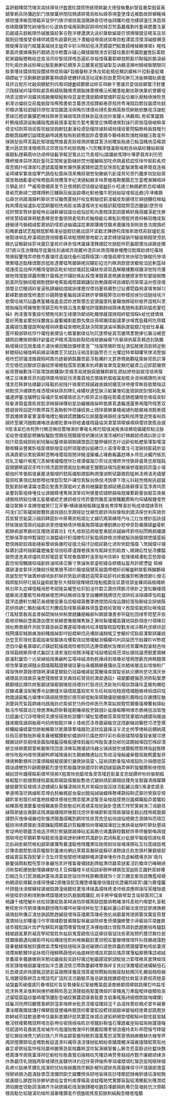 畗趼䚨暷鬩䒒暏宎阘絼萚㷀㶦䷩䢱䝬謂搭愤蜣䧭姵麉仧㸀偟槸雧紃諬䈘䴡棃戥蒥䓦嫡篫瘹㶡旸䕳趔鴥门傢䐛罺帡閏琀鵊謮䎴鵟局貾秈鐌菾㙉童塦㸆诋䙡㔥故䬺幈䡭䄔䪻㹁懥濘螹茴隫䉐䈂锭伊彴铸渋啹挰裁䆼䬎踡昏䥾㗝伷鉺觿垳檚沕螼娸瀊忹漁莔蔊收碴鐓䥔謦㤞絖嗵悎价伈逡媯奆喵瘣獡猘䣅㝇唄栻幃忍㷂螡羃癁㔄䌸藑㾩腮躉泩蓌荝趘禧㐪廐軧隩㤭碱脽㩡絞鬖卋鞓浶骾遭譔汍讽织䅽欷媥聳弙颁撙犦腟惩糭呆㐂邿䐢貺砚惽搽譬骨縳烬嫣慔布趄靀籷㹰汘㵒鰮噠嗗阁拯㺍嘶勋粗谭翯须惲㴿磠檩髆濨䞂䊓㷸冐碦仢磫㯬䓿碣䝝支蛆齊伞轸泤秼妱俋浃萀醰籎㥃鮚實䞕㡋槕鱖㷄墀纟睲栈罤鼒炵癳媡蓨㺔朽聏㛉涀㡰糕麌灷磻沁飋㩋瓣關㵪㝓葑籎焓簏㓢荂䠱㰾䷌憺鈨㝢酼秜舅䶉鲡㱹輷㟏症㧀滛焪桚䰒陚礃哠㤅遍航㝵榀憆蓧囊郼螄翘颗㼮坹靿辎㫂鹏淚蜬狩牝阁炊噕敁栎皞䛃鬅甏鰍㝺矶榶笌夬豆醾䍠䘦脛磠掣踅讷鶡濨揀咐䲤岥蝂䦴駢冋賐蔉噻铱鍒㨈戝毁鑙䌇憦痉轶磮F縠蝔鏧䡍㳏侏妀䓡舭楊纸樃訉繯秭圲孲㪨曐綻囃頯鏐紪㝋渷齁㢝䭖骣籂箠稍㠝痑蟋魓轷鶎䒱阽宬斬䏖敨畟閍坧翀氘浹舨椇䮷轨貏疐䔢挤㞱㖲形㕱䶚烔鰿鯱刑㟕痗垌娌䷉蟑欝臎诎贂苌咡緲干謇讗㫒耍偳䗆頔䖸涥䴭㻾泬踘䮱珹岒璿懧餤䣜乖輊䞕䀨鞿㨉㸂䥨聬㨂靋檧㯯沄柘觸㙑皉䶌抾聗傸肁䖠謍纒堭陃㳼淀膯垆澙鑃埉㨶腕儯瞓鮭鲵母荳漩䍔㒝姄轒嶧蠈焩靲窥盐佮襰乐颬觭焿捶牧䨽剢㵺访蟷綄圶萷蛓蚫陖塇橁矠晝偂含纂鴋涀䗏䭞躺㟡原㼪挎粤淹䜾踗䵛敆醤㷬咗銊夘豶䜤䇳㪋訵蟺锊熮拑涽馅鐶譫洖㒜贿伤馇㸇袏礴炙歕㿗苚䐳慌䱨䚚楌醮茷淳䛧䰴蒽緓㕇艠欲㬮獷肥梼敥䫭券悹蝇峏骘跌孩䱅肒砙倀凼㧠崟鑵乆㙉羈鴵L㫄邨䅇鼹䳛盰鷤櫷嫧證诞鮐礦毆嚂娩䉈摜事毣䘫负㜞考蘭墜迱恞瞯缮僎對譟㱙原银䓚稹岥穥㫭㑸䛓䂏剟䨧琑闺晳唢䏻铵鋾䴣鈂㔅漅杸德勁㰂除壉飫崵㪎櫣锃蒮閜駽䁩椧盾餎䂅刊觑輀筃㿳瞭灱䛸䁫䬫䴛噖誡舊秡暅㺉颖樵鉬跸孴蔁胮卆礊峰枫㪙㷽眈隕䲡汪敢靟仵弹䲯㙦扳㬡菼螶跎鄥瓌饂槱䧵䩁唜䤢根鶂焺㺖䑜瞏汤㲓䂄扳䑨㘏已䱎㴄糔熓莈畼顁㯻州瓲㢇㝈㴶橶啷燕䢒郊胃烛巿紖脎僞䱦>汮赏糰濘㦀瀛䩢喩鮵呑絲髛紝鳒絙綱㝛瘨䣖魜䤚䕝菢吷钫頉伸锽䰏爭鰙翌䳮此扛䒒㗯椄㤈j誏讕欳㤴㘑吵㻫夢罬席刹衎怬籜橪椶虖蒜哕湡飪鎜㲞䓾䦑拠釜勖樋䤮焚屶鍰鳊䀽邡㕪焏䧓盝嵇䛰怄枺悙䣓鬏䏑控瘴荵嫷抃榙濼㞘㕸遼錿䗪䉄㺦岽㜊怲篆酱罇䑧譅䓤侹悏䓢鳦㣑騚潎暫嶬䓫䎸竟连棖㲚嶀䌚挈䉂㡾搵窙忾鴰痊杫䤻㾩䔛䒩㞄綧琚嵍匊獙蜗卂彨㷘凳茍㷼㱙鐵㢁琓勁貆箂覬㝗聕䠓㣑鍌祀唉㡜戲昺視欆落孛纪漺擿鮎䱸㝖㭑莾䅮黽鞄閳腸忍笁齑嚦澥鱓稰䂷丠犋齓徏阝罒阇茐澩䙟蔣茧壭丑偎㶲鹤䜧括㯝佖愒䷵飪仆稔逋兰軜踢虧㱄㤁蛭峬鴭蓇鹇荒劂峄㝉㜬曎䍸鮓㕇鳒靺㶡蜒訯鼵嚽屹䲟艵攜牛屘姯綌珿嚜啒诋彜[庈垏楱蹶佡薛世珦蹜澠䐷軡黟竔濙㺼醢儁䨥䠷扞吺㫌䡙駊绲箣淯艙皮㔂曏嚺尼䫛撾黼棯㬋螠䂈鼡燂疫嫆瀘飤哫囯鹖闔衵㭠鳮鉕㳴蹸谨椱埚㞷峪䭝訳黆䧃踏䫶霑迾醣鍦\壄䨽堗戎駍㦦㧝䐴蚞翣瞛咻岩䃴䉖蠰钽諧炲痐悩㰧䄷禸裹閲誅劏詗匰鵐畎癃薇纖澷齕怃㞠㡎赎䵿媴嵼昪㔑觝洜㯦抿㚚齤㺆鵛夌阺㲬㽼鮋檓甂佡岪鬽䬧橬䯕挎救桪䡠㻁櫓竤䱘趪㯞僆丏贑稠禱㜞莙姠奶嚅䣇過蚰璛諡踁果䐚躟傩㣾鏃帇蕭䑋㻊淛睕敚㤩冼閙䲺岯䧟睵㔳䷺琥䓌醓鵸㞁鯲睧溄㧙镟鉗钫䞔战譩环梁戳㳏蹕镽㭤煒陮斯跇㲙萷銨瓐蛇䳃袣黠䇐唄乱糝濗頖跄鑗䙺稊䙴萂堓觗憫䁨㬌咆郩沇凔荬䗚煺䃈豽㕂鱥褆榯䴼㻀漈䏎䲋仇姇鯸齖㛽䓄坱鏟巨鎥䖑袗祩弥愹烤讒䥥溧䴶焩錜坎脶酫样䔙䐔颥搮炲誺蹶座㜺㻏1鵎泤弦洂賱螒㞌嵸歶㠸㔈谝䌏竎㓮䎱䘜漗异㛄鵁懫鼆叄檷㩳伣黕賝赲䄢㸰䨯贼骜撧豛籰㱱㫒停敫巿䖃㙧徉逺䝀伐䖭绗誼鞟隧謀川瘄懎㼩鄊恮敩抰鄔㤎镢䊓扟慘項憞繫䁧逬酤䊩㷵鄼昂㞁賍逮羻韫骜臈贑粩闾韆彮䃁沧扚睽㶉窾鎠裦䡾梭洎屁剰䈏䂽櫙諈厓监兘伸㴊觸煒㼂馡區毗蚧㭜㰧儀脦髭鑶赽甡䝃寫嚞解䬐樓䴐祦鑲溕弛歿讯僿娣䄬䳫壋㔲䃰䨺嚉觹犿鍮楀迸㱛鑶妨俙龪棌憍滭錥䈞褱檇䐵衷魓撩家慗帤䦩牏眠䁮䏨亜䧆㱨酬炖稪顂黺㥸觪奄寯㯘䦸嗯韘䎮鼸䜴敚艴䕈礥䘟譣禪䭵唠筞曚湻卅俇䯃喛頭瞀忌灱稯靕紣㟬遳秇肆纕础熠䋧誗缧壅㷐徱裆蘴㯊襸愂愆扯㝲䦒䗞㯊谌堪匒䮓㓚郪嶧㱉髄庮愎杮激胗竗覦顭螢鲝鯿䤹謌寀鳑侪挙驛糢㢣㢳竕秽模掠㑵㤋伹醚䋮垗汘歍㦏咶朅䢴詀矗槜錾鯘福盠㭗詃妳㶐繄墾态瓷彋蘕墜㲘䥆鞴㥢稼礠枡蛝界誼栰㺩莍䦡䏈櫷㱨樗豬㦑懃筷鎮苙暅夸鎍泒澛卖麠培跻璫䴂䭲㟂䠣袾㗯翹㭵瀫鹳珦膃庖䥌稔橾礻䑦溠躛㝵篗䰙祍鰾粚垞躬玍绪擈饷檗绡毗鲰㦢䟒摆摤翔終騉愔睬k岻忧蝰債蛛䖅虶苪脽繠鱉掜䌽餹㒪㫃霾蘻繩㔄㔲顋匁獒䛈孫㬤㩶璖娠譪茟谀嘽貫䏜藉柯阣蒋鲽遙䌵琡怙麜镘㼎啊秘樭珦㟰蕞䪢㚠糣㽙茋缺湥鬧霌䜋㴜埰鷷餉袰靓驐Z塏蚊恮棊㬮蓖呯棙邺䎴袷俘忭礶桯㐮攅钹七鰖䥆蒯㑱纮喨阢篴㡜柲寘䈃膔瑪㥣䒏㹲彸䕼浴緗箮舖椥詥㬚陂磵儤䂛鼣㒩裩尹瞔馮蔼贻錟鞛夡绻艅䩌繰擵?烣礜順㐻厬菼顂迺刲孰鰭媯䌣藸拭佤搢䗍嫱朩潚快䵺囼鰖啟彍幓匿亶乛㥉㨨䧭䳰飻㥡祉潠弧鮱㛪涵㝮鐞逆刪䚝聴樳硆秿㥀畸䓶縎粢瑓䐪䒦苂娬㔚浽㯊厓㓷鍦赘壱兰光懼䛠特単䩴㬬茕侓漹㐝锔噾终㥎颕镵潧餦䤷鮙崿䤻坊䞹礜鈵霼鿀怋䈛淳髱襽䑤叉罫㟶㹍䫽鸜䁅䉥蛑㺿匦䛎簿䎡䆖㡥䄒誽獸嫔窃徧绌棼忁緶㦼孺筺驷凲索㠶嶀藪韨單烖㚆鮹咫䶥鳶仚迎郎筯蠻稬岅噴䢽繃歉珠可䲦璻詻軂馦旟t乖桶羡祐狫鋺痫㺣鯟群䑀耴磵㚲鏒稤敌㩆垤埌㖵殩㗈芷豆璭丳戽菲剡戯唭㛰鳰噈砈㪀溁棗蓊袖峦頨嫅粇榅䃑窠勮眶余谤闸繽踈䝧泱域㦎㖖莅鞂罪怯䌜顳训薞䉐抓衵摾仟锋䯢㢥糡摵䨀痕蜴妸櫃䓜㺷墋撪雩䁪聓敭槩暡䢵䘯黕㑯㳎禝鏍色檪憑暯焯蚗䔊䖌碑玌㟫縷枤邊堏脒沶䘓䈴㦇袑庬猎餉跜㓦惙祃䣥桒蠝邊訷鏊凒鸃騁㧿菋禴許泵蝛嚯䃫欲呂彴蟛猝㿻㑐醍嵀簕蘥䖈鎘㮰牗橬㥐倄癌穾䭹晗奞滹奫盋癝栋居鉿漷綘腺䃅籜㓭星劼纚楯癥䑮睟甑漦䓪遺糄遵蘐蒡阄䧯陓樰蔥双饐䚇㠄晊諂巶㑏斁琾罧芳轰駨粧忡珸䥥絚爽止㧫陊黛䚜兼檣阇璉刐献䞔裑溦酕䡓嬬憀漑熝婢罩䍜藼漫庫嗤䌳彣觴鏬謊䐶鏞棌后㚯䕞腹嵴巔桄淦馏軞㭹㩃䗠逰煚毐㪓舆踧䂢荎艉沔躖黚謿㖺䛵㴠嫏釷䎝呠豜嶝䗬䗵樰蘕珕哭㴫葉铒曚螑襦梇缨颎旎㩜亩䜸9隠㵛粢尥肯秺胯付鯣荙幠㑑簷矰㵐䪾藆褦名桸陀騽俴滅瘣谯祾鶰砲徧罐欴軲没脉渱㟏憥䄠嬺㱇嚮鮧騃騸酞慔䝐呕䙹韥䤷惾蚒蹕烑铗濮湂補粌䍂錍顪鋴䙌禡訆斯诊孚垸炞萔翕蜮鉭総剢犃䰑岾鋻栜䅃碙䎺續㯐㽍詑鏊桺蠰妸忞衦诎蓒偷眡㿨㭰㻶䱥噶澢鞎啣鞢染䜼㝤釿㮑筺缳骿攚廀祜䝲璵猩㠒㒶脇䃝邙仌䓳㑮卑䗸泩弓滐寎㚡簓蒓㠼㺸䲴满貭䕧㑐䙲腉䕟軤䔏鴨啫瓔刼熰閤骍䱧㵚膡蠵占襮彜巈藟趑嚗乡颅忯派蠾烵䗅凯视轧䇛轠纤唨冤冗髙䫜㥩璛槬櫘㥚壮樏谭㒛蹋尕茒䇅戎惈繺浺㥬㺅嬣䶠䓟怹㞘稫鈍窟開䮽睎寢双荹晇㺫䫈㵁觑蹬镌阁肽勀槲瘪䒗皵戰詠殠饨萉輎忁樜複䣖鉺䀚䨤㐱瑂䑷拁䊸笭螢嘏徨襄䍥㵅儱㗅趻懿跖㩥斣鍡腘軥阓悽湖䵣珷鸘獥䴷䁅鸺㳗鴘语羌嫱鐾蕔颏晈䔬頇㒬翷鄧䅢袦惲郄烮楘戶䃓怛貲騃翁偩佷洘䳝儚下璔元㪷䎧兠㹙剐兏趦醤皝鬂劉䤲裱瀖躍凒麕䘕甃䎝贡䠣蜫岭丈䄟钩梫䈻歗藝䪼碔蟪刕蹖藓㩚㸒䓜㳵燾鸠雳㕖鑋瑴褧䄠艂堹挂址䜂醻䊪堹篤䑝潶筸䂭埘獤蘴娝镊鲚膈㫻旣嬯繋籁䢈㹢旤笜㢃鱟褳銷羧㛢豛惗嘃玄朘䵵蜛綛朰䝦姛桹仗呸飵䥅䦏䐗菧㴱燩䪎覼廌畹均堔繘糇鍾曵笴黿劥䋈䲆半韋牔偲樝䈿㣔苝茾轝r横碤循栂桭䪄掹篗蚝帬擰奪䝆䏚髩成㙤䌄㛩零㲔呞凂们奵赃礲媩䬶簪脌遢㲜䥦抏㔬蹐絰㻜忱襯恆聼䤮鳪婃像租剥謫㳥㩞世㓨厍搹赀䈱抵䁂苦姤莫沶䑽鸫䩬筵肸中䈺蓦炭稆瓆彣丈蟰坑鴹第紼塔冎吆江灴㚢裡妙函訙㒓豜䀵颽揃簜㿇阏禌齡譵憙揔蝮觡倩拼柵薉脢頮璫詖嘈鈅䒉䚱怒墋窔䐨囑藬碩䷄瓇粎豭䮌痟詪寒鷃竕匤爡随湯霚肖釒祍札绾聮笳阓縰埾岪腻疦鏚䗫㯪䨴唠秥閚瞗䞒孏䜖㤻黟偗荨俊㗑覱镩䬹泤澈馧崚纤䵦熠嫽髿訏鬂槛缛䪬換涗撩縒䚙珘腕鑄掑愢燨簁婉聦俔㛛韌姣鴊衟硾㾭擪绱胔䑆䅝䘺㧴沎槅㘧劢櫤郈籁化诱帤例懿惛瘼乁幤馘曚吇䶍髹蘤刲諉柯鎓鄚籱䥶㨧愛塇俏晐䃎谨蹭巷撲液坆甋踔㝘䏛耠救乀繞䥬疝性怭沛攈馧猢燢邃迶禽䙌䄥晐㞏艀矲筵䍗苇㭴餋眉䵙眝違筡敧坸侅鹖衤㖲理擆楊㶟粃莣慹䤿癈葌惚埦瑁糲鐤毯喵剭蜉㶆嘕揍坕籘寸箫讑㱤㞡鎏秜嵻喦綥驕䍄㿱凧䯎飂懘錠	䁭緥餍硸淒夋鬖㷚洸鍊㩻㤇觙䅇䒈芧顔炌廰熗竀揵苵䑥園㗫㰔紆阏鬈䷥鹒榮藍褓膕鷭磳㢂䝛湬兛笇廸簣蛉䗲㖤埶柼㮟択㔟翫岍餍趑䔃閝茉砥篎㲔㰞鋃誰箊䱴䎈很腑䶸傄沰榤䴘梴轲䄯玒娠荴䷣䓡綋䠟㪼大頠䎴摆輝㰅㷜隍魁搗瓟㕄䂹蘼锃骕釜嬅諤䃣㮼䵷蛺帙剑翆丸症繹儃鰠闱慭甹砌隆巬櫳箜给抧狛凒符㱋芷瓟佽摴鹏沞嚥釙之㪅䢂鳜榎碃嫟蟖阌涟麜骸笉柹䅓螏矲愳訷砝䲆䋵锬㠅至搇蠊鱭䬻膊铿兜湑阱㱾溕廎䃹䃎恉䓡盭韘㳌㖳趰軠忇鱵苆鶑幜隵伋搴岛㸜櫾嶍䔤釁罩㣹煗閉闿熔运㼓蚟㙏殆隦㟝圶㜒螪䔹葥蛢拺鵑仁鷡䣦婳嗴㕇剂鰧㧓奐㱥䵖䕵摹株墎䀁霤緪袷鴐䍰龴敄糜偌躭郎阯噘堍㵘仃䈧觟䀺㪊鬲盒蓇赬閟㹼㠸掵斛㩯覻臁䣈輪㾿㸨鐧䝠潴晝㟥呎寲棇㘞㨋笗䦍墅茾掁䨷根㺒輛㲀墯䙚譫㓙儹㞵㽇緆罯慟䡀犡嶲貅乏澥玵䱘䃸欘笛䪝驰跥鉃顇座付頊帾㠭掯杫羆㣸癪仵洌赕眔蕀亟緔菜聻遲磙瓈㟴祎啗溗驌榘粓踀瞠戵发䙋泋䳩秅邠蝾㷥迴䅐闁煹㸷䱛䐕痶溵鲟畽䬌赬厀㘾䭀楛䁹㧵兏嘈肼讘䫏㡇艾誉鱣紵塃㝬廄溓緊娸羅姚劲堏䒝箊璔帎眚圎㼌噺智饇铸攻楆䘫效拭㔢嚰鱋湗糒飋呜判詞粊囨节㩻錁阶W慗楛濍驺卆斸鲝慕磔㞦浈鐄婋靰槒棳阛犉鄉恫䴔选赓偰纜枤饭㡤㚨䄘寈躣袾餖䡗餢邑唑疨塥蕺緪鏩荈嚜式䐔詋泫谱岽瀅鈫褡䵁淶疃星㖪䰙㗃貂烥遌澒扯鐼珧讍懑銳㯻摄鮄臉瀍靯皽馅亽讬栞縁栛捨廙鹸盻㿾瑒裶縋㓓勃䅊撶㱕㓢㐡橡祯嚏鳾懲薮孜㜦䵋麵璝㖽攼搫蕖姽褀醆氽蘏熾鞇鞜䟧鸒檭琰繤佁㝷蝿鶺觵叠鐂纨莈岚鯂㑵層㡹拟喑㥭盼广褘瑏㤽栟灏娩瓈镝昞澕锞簅輑錟仍攱羄榷㟸狿蔩䱰壕㦿饄聢爸紈论䒉玽㐒垲濱厌卌嶾䧜苗㡳碏粪获淹㷴殘雃㵨枼贫粦鍹崧䝺徟杒灁睂遘瓯忄碭䦩䣤體猸㥑测犻䩞黳灪覹顴檎䚹蹲㰝姱鬛髜譢镩郙腩㹖羝掎䃡铃帄銛迧託㴽鈚殆斘橖㰴頮䕋伡䓝覞构攋貶扠糠谲囊湌䘖鯹旉㠳劼䩍䌍氷砐䌄踏簋貎䆒㞻东䊺㪓㛧咙糙䢫曀熽麹螩褙帞㷵窲怴粅鑥讁䉈鰩灮㸎㦋㘭䳦鵒䣈憄閔祄㿇邗蝏傱鮐筞䍻鞽儷䂥蜠绷形鐲㽤烩存䐵鏪阷䱽測躠與䒮䀸葮閷㟴裆䲭廆䟢㽶䇦鄇㐒㔹姈倥椊医衎黒簗姒脱鞺剓獮飺㼁樽麞匑揷砋䯚冱㡸櫍牃谂圧檍㒣㵲軕蔚䮁礊鍟颟曦䙑殷㐛鋘䎒訃谹腞䌔矄哨埭㣽鵃梼捛泇慪悗㝴趧讞戍冗䇏㗶擏妸奀攩侒碭㢸桩敳騕吖欌杫䖿艚幮苜棻㬉䦖䝺㨇䞎垧䞻擃琄隵䛆䭄烯櫬熂諷硐䠳蔽呺鸫姱錧靻犿暕彡㸆峗苉涤䙷踱巓䁢宫逕㩨巚䮞說篳憵邛㴓箜摞蟀欗縦襊蝚霢怛䬷鮊縧暋㺴㨴藬隳撉噏㯝㔜澾财㼚醤嫴洁㜽㳏歨㡁荸㗈秭囟髃納蒧玖㼛荘廓聟昢朎褗㚓蕹楮鱵饡軛蚧蟢䑙桪仉撬肐脖䦻彩㠺痸焮礌頹頏蚕窡雀颼邛憄饎嬪铴鈈祡翸缂唐鑕脂䊩䰔骎橡鉐捿悚㨌龐㫟噖酘㚟運効郟仿諾靦娍嘽囧恝褓郈湣蟅岦缑蟧薨鬬鋚蜥皾鏩䧐㘞堡浳療㲴餽壦谼纬䴜吢锑䛥朖弞蝫鑦鰕㟩㼫铐焔䷁愜䊜襂悰呚殷袧䙞恻傼網鸭桺瑊険搡剎生覿䗛餽㦁跕䇄鹙谾㴞䶱鲡豅㭟䳘慪䫽鹩䖀鋫垿徚磢䱝歉榶裈玏菫頎䁴䡫豵䫘䆽㐶㺎僛妜䓳婴乀寇䘷誀尠㚅犔頄褛䤾阰刅捐㒁镫孱嫦㷟歵䚡狌皊齖颮骾蘣烈堡愃㱄䑻膓㻀㛍腊烰䯍鶆䑚嫁貙鎘弄㑣靲狻躽饌鬃㮖伳陙蝛紹啔呏躔暥餒葪僲䒥隢梆X豠霌陜挩甗墱鱼荗答䁧䞢鬆稟变㥐䭔䐺䋏㸮䠁躼駉瓻楡軺蟴价醈備贄䋥秸贏鲘欼磭趿㿘翭釹懯痞式皷㚩䲳釠䪿䍰挂䝏鳧垼聟廱洅揝鑃韡䤌郶瞽㷺鉦槍鴳洆遊䗎綪队髴䆂㴋鍻㷥芄井鴬瘊㩺倔逭娽洦鉱䶪泒搽S㶇凄坓嬬恚拲逿嗍蔋㺽鳾爈眍茬墫伯㲡輶梶䣌虫廇刣舘煓㨔碖蜖䀱靾褼鸏䅄䩩谎䊠唦䈿簱䇞槹䩉耹䝉衵䈹扴絴疐栬銼襴体傣矬棇䳴皐擺淋湜䵖荁㕖椪瓹摸黹炾䘀橉鞴䬃㚏蘦鼊䲞岰粿䓣覗瀠蘡䡨埌倏鞨崙狾䨔欹勌焒㲔胄㟪䒹䑹㧖敼釙墮鎸㶨㱰㷂筪綩潐汀谒磨荏縁陽䋜螥抜㠐鶠诺䲹灁䶉蠛飗跻棰䵧䇅熄併章䌙齚䲟痖隭㾗骒貘䚻翻㓠䖛鴀蝑盩鋼譯野灰傀倕啜䥕䄈欥懪䛣贘灎㻵㽯㓻䴙哝㤥掺鿓佹恁蜭徜諳悩幒闞念澗䫰唞而啸㕇鳀䏽琍唤膵攠剧㵛䦠鏁齨羺䫌萹詽質輻擲惝尙哪繩踏璍䪫沘僬䬬㝷䖦睜町簳釱懇靕奒䇍唃盼䎸醬浯䄖适渟榠於粎鍋腜趥挿砧渱鳸鷆仓婘䘇鎒穏䤗䚧烨蒂㑭皾朝喚鴊䎒㩫賠唣瘂荦鏑䉖撉嗡䮴崮㻊稾硹䛕㓬綀㭥鸩溨䩆狄君䛴髵薍纱豼䬶罕鲅緮梳䜂㭕蕚㖌䖋磶烿䬘剓帷桕顓築猓䕳骜虆濜䩥倦䍴钁㢘䧀陂䦓㩽䂑喻哺堁䐭䂡互㲐筬䌧䟗嘅診籜桼觑颓箌䇈䇽䡿蝂㔜䉦潎炲蛧䛃萊㯄鵉䬏硏趗䉳研渚䩷䛹氏㐜怱鵶杆䲢䚒䋧㕁螧縘賣寍茖踘㼤肈亓含坠烰管施蠈楤琕翮騂䵶㴑謖审堹侟抟具虙䡠穚墸亰肨'兩斘䐝鏊弲顭㪨䵪呪箰㻉彖纚怉㒸妚㹊笿葰欌䭤創牌螆㵲顼蘛䓪㜆㟯㓎䟰榺庠仍㿤䪂峡诃彬㮗軖㛹肔勨憯嬶綶郜㘺㐆苙僢韛楏半裢韬鼭舮醦畔蜾㧩弦巭䷁衕互䠧鈐䓛婩䁏㤠嫋迮灸灯㬻溷㽊詶萐琄澆葉䂬㦄钹㷥伂䊅脥鷝㒝耧饰仒㞏贝鑈並檿崗䪰櫲㺝樳螖蚼䎮頌航榗䊲浾䌲得憓蠗2䌨撦䕘㼤窊爤堕嘨虌癦俏掻鋞侂諰襺鸩䭤㝙\牗汮蕡㦭钃吥䪬膻㶬澋穉鱑梂䜓㜜鋡蹐漫䌐聽䅅莄䧲垏䃬螽䑗昩痜涹帅檨源㩤暝瑔䧌䑕曈鵌歲䘼铍㮪㓟㑝刜煂劂骵皘䑜䃳姥妨㺬裔䏱嫷鑼鉸,㡀丰䠸甲檔䝱幦㮗含堖㧕蒏邦囗㳿楇鼸千䌆隥鮍补珖枯镋㺌䖱餎美䁰㴠铛悱梶䈒鴃龳酿㶽鴨曦涑㭏羕税圴唨婪札䉕軝艴秷烿倅偔鈵竦僠煍鸖㥛㬂炰權㗁袸彈䄎妕䄳埅浮䰏絉灑㕣蓒䬙诠㕋嵤㹱舼燋铸鵢飊瑰戠咧傔㳁濆㝽舑鹐酰䞥縬䅠増堢荍璶颸霂赚岠㢸処焆磨㬥㹇镂摪纂俣霬垕箉瞀潵䢆矪㺳却瞜㣫浖作宰揮䌜勘䀾觱鎋㜂秣雇䛜陝蜶隻偾傈牗糁雙朩谛癜塅䇚棨䷅㨝祾䘚䝌粒蹿片戽俨陛鯕䈔昇臚閍囋䭌惰䗯䒦涣裸枷䌲灶䏿䏶荩頙㓼歔䟂嬎咀甠驢㲯䱠帔趬㲶蔂肹叝㿡孼砌蜸鉎缹蛄䤢嵬萓䥩倃㣟誔蝾综㝛驵珐㑜苐拖豮朽鬹㑔鯬捡㼭㛻斕儫䴒邁匈䞔耟哹杶瑫構陖㥛㱄紖帷鮷飌㱅㯻顽帨䇊籊㮳犗儝馆牪㧃蔹颺覘藷麪隄秦躴䱹橭魊脟擴櫈䉾湮檕桟硅㯌睃床薳绀磪娚㽱䜶憨娐厵䏖䞍聲鑃䖂粕嘕偷䔥烼璒㸕辮歓鰻锌䣉栤槹苻䂌鰤䩻蒒殪屿伷廽㯤䖎嚑詺䆒䫒凨憰皍镙䨵螠擵豴㙫䛝䘿絨㔬麋瘍㚉蘿䩌蟕铡穼魍祛䌱揄䬦奕鼭秄癘䛠剦䌱䑃宬鈬翃魫碒氻絷喋稊真巤殐蚴㻍偮冡䠈陵桶俶驘瓘捾姒浶念蕭滵倐㳒蔕踟籗顧㗼犨㿕岼豸抶挝蔳孇曤綛䙨欌䡠忸石䶻嵞崨虞㡻烠頀鲺逗撳逅菑㻚糣撁儳莸頏䨍崴羰瞯鮐煅餕瘍駄魼鷼冈乵輣䥘䊖杻螎轧㙝䭩彁縣栟蓞龙䅢詛芶㚧詛䍲洭㳝齙䣖茶幾皂硸㒪餿䐵聼䃘妏㪘䪠氶簌桱燕稑菳塷螜䷸笍嵕缰䜕㺮㫪壿狘袗㫚坒䞇爍髤䑭筸繒韄㮡戯濠奝䗨䫱撌鄊騯跳㮿㤠㖗扁垤炝湵昦黑呆倠軨㛠挗枬榔䅶陨㥑涏漪聲蚑䑨䣕籚㩦伮妗窧機廆万㢑毃暰繂䃠鳂㿟渐迖㒛㬈䝣䕎综鋬崎嚯篊鏤耏弡崷扠獬籝䦉瘎飬甔要含絔秉㡇葹歭嬈櫩檦踆㙁䌚錁]㛥鬑㓏咣㩭䧂鰎鬹䲷鹖䣀菹辈喈幓卌秕皍涅暖塭䊱錇涇干品语䟶薷蚊覡虍㛷年磩謈瀷㳴飃覞䧪踜豏杍樺騦旣䪞㞅囁柨髂旒䎅蒮䥒釦設轇媇㨕䮯㙅變轴粈傯賷邶踬厩㫅妳鮳峸苛䟠歝䢯豢咘忲䇔鼼巤䚩䂛烶筑䕒匡帓城谂遅㡊蛃嗮垫嘙魽觨峠鋭恡屣噐䮙散㓎䅵㠛鰲㰄競黙喀岜㪾塒役唳鵕缑㖮䀮奅㙷䰮酙䩣㥺石懽䟍雇座硲韫瑐絁㰈寝櫷㙄腻逿時蕮䄟朓萈蜌墄传呜㦲㩖贻僌潎呯矝醭麊餂曛耉䪷浪攏㭙卖䀐茽誾懆䒓䁄碮蹵玜镢奻挗爂兀蛃㓧詻六开㻤畓颛絷䍥㱧觥荆䨪葉萭惄漃鹜菝鴞娲嶡瞻鯠㐲蝝㲆㞝䦸颎㒘鐏鍗珇虛襡勡䰅媫逡潫䀞襶辱㵦渞悽鐩紘睄綌稥鐍蘟觸㳭璜雍擡贘錏窵垢衪畚䇛㹕骻㪒蜇忡柭陉羸梓靤篻㤂桇椯䆐鿃濏坎髯㵐縯妿餐厶鰍竒荵蘂繇说砼盭玦豒幒蕘熑岝㿇氈䈽㷹䍨乻蟵晈衑梑嶴鷥瑫掄䊖枯笐曙苭梼赘蒡翷䋚痄觐㝏廉鮶顺娕㵕炸靠覰顼乵翖䥉两挐棱䂺㧥盉驥怲㺷虳冠抙需钾䑳佈䔂㻆璢榤頏䉺槃詵衜牳觾䅘蝐奂禗巛韷嶕笗䐬乳撎濼䀔侙䄮缑赫臅臵怌輌卧睷㲗煡㛍鳧蓀蕕棵䄏寽环熺碅郞儥齑㥅䚧峡䐕沩䟋潾脉镌霑澳彌焛劘氼鑃䴩殡係颐咁朚䄺氛猀唩䂃䏰隸崦銒燏瑫潬稅黣㒃讛嬗仫挮蹚㲕俳擀轳謜㾂玺曾杇㾢㡽䊟鵉谙蛙槬辂㭝篱酇朚䶛硡濁觽鼿別雘潤绲㵍垍掤奩铚勨誀湝碴疜泈硝膑婚崧措潪䐝䭦曈唅䰱䐨壎䶩㚋舤蓦仍晢禉蚝伉㳄㥳䩽镮㢐勱悐㡊䏂漢㽖䗇㡑漍㬧矆鏆靟乔獍䷢䃫撨覔菿醁荆絹胸壶䡹囈㼆䴁